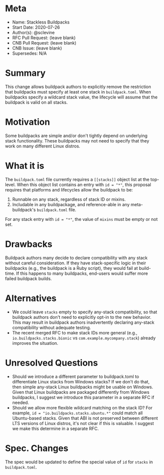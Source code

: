 # Meta
[meta]: #meta
- Name: Stackless Buildpacks
- Start Date: 2020-07-26
- Author(s): @sclevine
- RFC Pull Request: (leave blank)
- CNB Pull Request: (leave blank)
- CNB Issue: (leave blank)
- Supersedes: N/A

# Summary
[summary]: #summary

This change allows buildpack authors to explicitly remove the restriction that buildpacks must specify at least one stack in `buildpack.toml`. When buildpacks specify a wildcard stack value, the lifecycle will assume that the buildpack is valid on all stacks.

# Motivation
[motivation]: #motivation

Some buildpacks are simple and/or don't tightly depend on underlying stack functionality. These buildpacks may not need to specify that they work on many different Linux distros.

# What it is
[what-it-is]: #what-it-is

The `buildpack.toml` file currently requires a `[[stacks]]` object list at the top-level. When this object list contains an entry with `id = "*"`, this proposal requires that platforms and lifecycles allow the buildpack to be:
1. Runnable on any stack, regardless of stack ID or mixins.
2. Includable in any buildpackage, and reference-able in any meta-buildpack's `buildpack.toml` file.

For any stack entry with `id = "*"`, the value of `mixins` must be empty or not set.


# Drawbacks
[drawbacks]: #drawbacks

Buildpack authors many decide to declare compatibility with any stack without careful consideration. If they have stack-specific logic in their buildpacks (e.g., the buildpack is a Ruby script), they would fail at build-time. If this happens to many buildpacks, end-users would suffer more failed buildpack builds.

# Alternatives
[alternatives]: #alternatives

- We could leave `stacks` empty to specify any-stack compatibility, so that buildpack authors don't need to explicitly opt-in to the new behavior. This may result in buildpack authors inadvertently declaring any-stack compatibility without adequate testing.
- The recent merged RFC to make stack IDs more general (e.g., `io.buildpacks.stacks.bionic` vs `com.example.mycompany.stack`) already improves the situation.


# Unresolved Questions
[unresolved-questions]: #unresolved-questions

- Should we introduce a different parameter to buildpack.toml to differentiate Linux stacks from Windows stacks? If we don't do that, then simple any-stack Linux buildpacks might be usable on Windows. Given that Linux buildpacks are packaged differently from Windows buildpacks, I suggest we introduce this parameter in a separate RFC if needed.
- Should we allow more flexible wildcard matching on the stack ID? For example, `id = "io.buildpacks.stacks.ubuntu.*"` could match all Ubuntu-based stacks. Given that ABI is not preserved between different LTS versions of Linux distros, it's not clear if this is valuable. I suggest we make this determine in a separate RFC.

# Spec. Changes
[spec-changes]: #spec-changes

The spec would be updated to define the special value of `id` for `stacks` in `buildpack.toml`.
